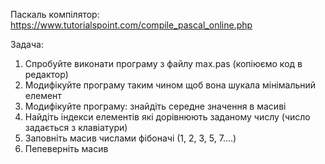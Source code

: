 Паскаль компілятор:  
https://www.tutorialspoint.com/compile_pascal_online.php

Задача:
1. Спробуйте виконати програму з файлу max.pas (копіюємо код в редактор)
2. Модифікуйте програму таким чином щоб вона шукала мінімальний елемент
3. Модифікуйте програму: знайдіть середне значення в масиві
4. Найдіть індекси елементів які дорівнюють заданому числу (число задається з клавіатури)
5. Заповніть масив числами фібоначі (1, 2, 3, 5, 7....)
6. Пепеверніть масив

